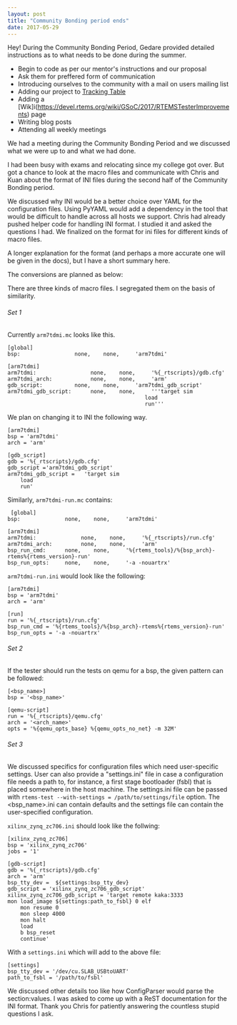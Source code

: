 ```yaml
---
layout: post
title: "Community Bonding period ends"
date: 2017-05-29
---
```


Hey!
During the Community Bonding Period, Gedare provided detailed instructions as 
to what needs to be done during the summer.

* Begin to code as per our mentor's instructions and our proposal
* Ask them for preffered form of communication
* Introducing ourselves to the community with a mail on users mailing list
* Adding our project to [Tracking Table](https://devel.rtems.org/wiki/GSoC/2017#StudentsSummerofCodeTrackingTable)
* Adding a [Wik]i(https://devel.rtems.org/wiki/GSoC/2017/RTEMSTesterImprovements) page
* Writing blog posts
* Attending all weekly meetings

We had a meeting during the Community Bonding Period and we discussed what we 
were up to and what we had done. 

I had been busy with exams and relocating since my college got over. But got a 
chance to look at the macro files and communicate with Chris and Kuan about the
format of INI files during the second half of the Community Bonding period.

We discussed why INI would be a better choice over YAML for the configuration 
files. Using PyYAML would add a dependency in the tool that would be difficult 
to handle across all hosts we support. Chris had already pushed helper code for
handling INI format. I studied it and asked the questions I had. We finalized 
on the format for ini files for different kinds of macro files.

A longer explanation for the format (and perhaps a more accurate one will be 
given in the docs), but I have a short summary here. 

The conversions are planned as below:

There are three kinds of macro files. I segregated them on the basis of 
similarity.

###### Set 1

Currently ``arm7tdmi.mc`` looks like this.

```
[global]
bsp:                 none,    none,     'arm7tdmi'

[arm7tdmi]
arm7tdmi:                 none,    none,     '%{_rtscripts}/gdb.cfg'
arm7tdmi_arch:            none,    none,     'arm'
gdb_script:          none,    none,     'arm7tdmi_gdb_script'
arm7tdmi_gdb_script:      none,    none,     '''target sim
                                           load
                                           run'''
```

We plan on changing it to INI the following way.

```
[arm7tdmi]
bsp = 'arm7tdmi'
arch = 'arm'

[gdb_script]
gdb = '%{_rtscripts}/gdb.cfg'
gdb_script ='arm7tdmi_gdb_script'
arm7tdmi_gdb_script =   'target sim
    load
    run'
```

Similarly, ``arm7tdmi-run.mc`` contains:

```
 [global]
bsp:              none,    none,     'arm7tdmi'

[arm7tdmi]
arm7tdmi:              none,    none,     '%{_rtscripts}/run.cfg'
arm7tdmi_arch:         none,    none,     'arm'
bsp_run_cmd:      none,    none,     '%{rtems_tools}/%{bsp_arch}-rtems%{rtems_version}-run'
bsp_run_opts:     none,    none,     '-a -nouartrx'
```

``arm7tdmi-run.ini`` would look like the following:

```
[arm7tdmi]
bsp = 'arm7tdmi'
arch = 'arm'

[run]
run = '%{_rtscripts}/run.cfg'
bsp_run_cmd = '%{rtems_tools}/%{bsp_arch}-rtems%{rtems_version}-run'
bsp_run_opts = '-a -nouartrx'
```

###### Set 2
If the tester should run the tests on qemu for a bsp, the given pattern can 
be followed:

```
[<bsp_name>]
bsp = '<bsp_name>'

[qemu-script]
run = '%{_rtscripts}/qemu.cfg'
arch = '<arch_name>'
opts = '%{qemu_opts_base} %{qemu_opts_no_net} -m 32M'
```

###### Set 3

We discussed specifics for configuration files which need user-specific settings.
User can also provide a "settings.ini" file in case a configuration file needs 
a path to, for instance, a first stage bootloader (fsbl) that is placed 
somewhere in the host machine. The settings.ini file can be passed with 
``rtems-test --with-settings = /path/to/settings/file`` option. The 
<bsp_name>.ini can contain defaults and the settings file can contain the 
user-specified configuration.


``xilinx_zynq_zc706.ini`` should look like the follwing:

```
[xilinx_zynq_zc706]
bsp = 'xilinx_zynq_zc706'
jobs = '1'

[gdb-script]
gdb = '%{_rtscripts}/gdb.cfg'
arch = 'arm'
bsp_tty_dev =  ${settings:bsp_tty_dev}
gdb_script = 'xilinx_zynq_zc706_gdb_script'
xilinx_zynq_zc706_gdb_script = 'target remote kaka:3333
mon load_image ${settings:path_to_fsbl} 0 elf
    mon resume 0
    mon sleep 4000
    mon halt
    load
    b bsp_reset
    continue'
```

With a ``settings.ini`` which will add to the above file:

```
[settings]
bsp_tty_dev = '/dev/cu.SLAB_USBtoUART'
path_to_fsbl = '/path/to/fsbl'
```

We discussed other details too like how ConfigParser would parse the section:values.
I was asked to come up with a ReST documentation for the INI format.
Thank you Chris for patiently answering the countless stupid questions I ask.



